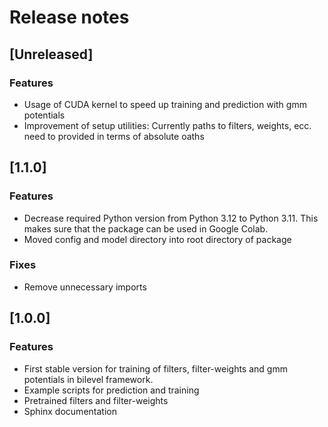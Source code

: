 # Release notes

## [Unreleased]

### Features

- Usage of CUDA kernel to speed up training and prediction with gmm potentials
- Improvement of setup utilities: Currently paths to filters, weights, ecc. need to
provided  in terms of absolute oaths

## [1.1.0]

### Features

- Decrease required Python version from Python 3.12 to Python 3.11. This makes sure that
the package can be used in Google Colab.
- Moved config and model directory into root directory of package 

### Fixes

- Remove unnecessary imports

## [1.0.0]

### Features

- First stable version for training of filters, filter-weights and gmm potentials in bilevel
framework. 
- Example scripts for prediction and training
- Pretrained filters and filter-weights
- Sphinx documentation
